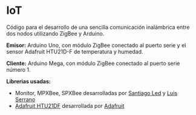 # IoT

Código para el desarrollo de una sencilla comunicación inalámbrica entre dos nodos utilizando ZigBee y Arduino.

**Emisor:** Arduino Uno, con módulo ZigBee conectado al puerto serie y el sensor Adafruit HTU21D-F de temperatura y humedad.

**Cliente:** Arduino Mega, con módulo ZigBee conectado al puerto serie número 1.

**Librerias usadas:**
  - Monitor, MPXBee, SPXBee desarrolladas por [Santiago Led](https://www.unavarra.es/pdi?uid=4361&dato=descripcion) y [Luis Serrano](https://www.unavarra.es/pdi?uid=494)
  - [Adafruit HTU21DF](https://github.com/adafruit/Adafruit_HTU21DF_Library) desarrollada por [Adafruit](https://www.adafruit.com/)
